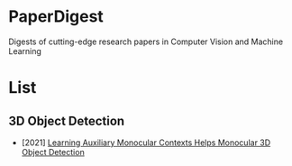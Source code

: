 # PaperDigest
Digests of cutting-edge research papers in Computer Vision and Machine Learning

# List
## 3D Object Detection
- [2021] [Learning Auxiliary Monocular Contexts Helps Monocular 3D Object Detection](https://github.com/GianlucaMancusi/PaperDigest/blob/main/papers/2112.04628/digest.md)
